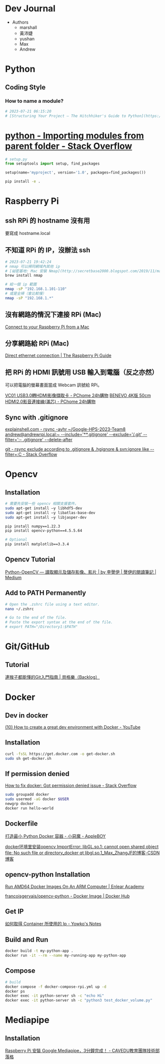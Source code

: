 # Dev Journal

- Authors
    - marshall
    - 黃沛婕
    - yushan
    - Max
    - Andrew

# Python

## Coding Style

### How to name a module?
```bash
# 2023-07-21 06:15:20
# [Structuring Your Project — The Hitchhiker's Guide to Python](https://docs.python-guide.org/writing/structure/)
```


# [python - Importing modules from parent folder - Stack Overflow](https://stackoverflow.com/questions/714063/importing-modules-from-parent-folder/50194143#50194143)

```python
# setup.py
from setuptools import setup, find_packages

setup(name='myproject', version='1.0', packages=find_packages())
```

```bash
pip install -e .
```

# Raspberry Pi


## ssh RPi 的 hostname 沒有用

要寫成 hostname.local

## 不知道 RPi 的 IP，沒辦法 ssh

```bash
# 2023-07-21 19:42:24
# nmap 可以掃同網域內其他 ip
# [祕密基地: Mac 安裝 Nmap](http://secretbase2000.blogspot.com/2019/11/mac-nmap.html)
brew install nmap

# 給一個 ip 範圍
nmap -sP "192.168.1.101-110"
# 或是全掃（會比較慢）
nmap -sP "192.168.1.*"
```


## 沒有網路的情況下連接 RPi (Mac)

[Connect to your Raspberry Pi from a Mac](https://www.dexterindustries.com/BrickPi/brickpi-tutorials-documentation/getting-started/using-the-pi/connect-to-your-raspberry-pi-from-a-mac/)

## 分享網路給 RPi (Mac)

[Direct ethernet connection | The Raspberry Pi Guide](https://raspberrypi-guide.github.io/networking/create-direct-ethernet-connection)


## 把 RPi 的 HDMI 訊號用 USB 輸入到電腦（反之亦然）

可以把電腦的螢幕畫面當成 Webcam 訊號給 RPi。

[VC01 USB3.0轉HDMI影像擷取卡 - PChome 24h購物](https://24h.pchome.com.tw/prod/DCAX3W-A900EQPPF-000)
[BENEVO 4K版 50cm HDMI2.0影音連接線(滿芯) - PChome 24h購物](https://24h.pchome.com.tw/prod/DCACXR-A900G6OTS-000)

## Sync with .gitignore

[explainshell.com - rsync -avhr \~/Google-HPS-2023-Team8 andrew@andrewrpi.local:\~ --include='\*\*.gitignore' --exclude='/.git' --filter=':- .gitignore' --delete-after](https://explainshell.com/explain?cmd=rsync+-avhr+%7E%2FGoogle-HPS-2023-Team8+andrew%40andrewrpi.local%3A%7E+--include%3D%27**.gitignore%27+--exclude%3D%27%2F.git%27+--filter%3D%27%3A-+.gitignore%27+--delete-after)

[git - rsync exclude according to .gitignore & .hgignore & svn:ignore like --filter=:C - Stack Overflow](https://stackoverflow.com/questions/13713101/rsync-exclude-according-to-gitignore-hgignore-svnignore-like-filter-c)

# Opencv

## Installation

```bash
# 需要先安裝一些 opencv 相關支援套件。
sudo apt-get install –y libhdf5-dev
sudo apt-get install –y libatlas-base-dev
sudo apt-get install –y libjasper-dev

pip install numpy==1.22.3
pip install opencv-python==4.5.5.64

# Optional
pip install matplotlib==3.3.4
```


## Opencv Tutorial

[Python-OpenCV — 讀取顯示及儲存影像、影片 | by 李謦伊 | 謦伊的閱讀筆記 | Medium](https://medium.com/ching-i/python-opencv-%E8%AE%80%E5%8F%96%E9%A1%AF%E7%A4%BA%E5%8F%8A%E5%84%B2%E5%AD%98%E5%BD%B1%E5%83%8F-%E5%BD%B1%E7%89%87-ee3701c454da)

## Add to PATH Permanently

```bash
# Open the .zshrc file using a text editor.
nano ~/.zshrc

# Go to the end of the file.
# Paste the export syntax at the end of the file. 
# export PATH="/Directory1:$PATH"
```

# Git/GitHub

## Tutorial

[連猴子都能懂的Git入門指南 | 貝格樂（Backlog）](https://backlog.com/git-tutorial/tw/)


# Docker

## Dev in docker

[(10) How to create a great dev environment with Docker - YouTube](https://www.youtube.com/watch?v=0H2miBK_gAk&ab_channel=PatrickLoeber)

## Installation
```bash
curl -fsSL https://get.docker.com -o get-docker.sh
sudo sh get-docker.sh
```

## If permission denied
[How to fix docker: Got permission denied issue - Stack Overflow](https://stackoverflow.com/questions/48957195/how-to-fix-docker-got-permission-denied-issue)
```bash
sudo groupadd docker
sudo usermod -aG docker $USER
newgrp docker
docker run hello-world
```

## Dockerfile

[打造最小 Python Docker 容器 - 小惡魔 - AppleBOY](https://blog.wu-boy.com/2021/07/building-minimal-docker-containers-for-python-applications/)


[docker环境里安装opencv ImportError: libGL.so.1: cannot open shared object file: No such file or directory\_docker qt libgl.so.1\_Max\_ZhangJF的博客-CSDN博客](https://blog.csdn.net/Max_ZhangJF/article/details/108920050)


## opencv-python Installation
[Run AMD64 Docker Images On An ARM Computer | Enlear Academy](https://enlear.academy/run-amd64-docker-images-on-an-arm-computer-208929004510)


[francoisgervais/opencv-python - Docker Image | Docker Hub](https://hub.docker.com/r/francoisgervais/opencv-python/)

## Get IP

[如何取得 Container 所使用的 Ip - Yowko's Notes](https://blog.yowko.com/container-ip/)

## Build and Run

```bash
docker build -t my-python-app .
docker run -it --rm --name my-running-app my-python-app
```

## Compose

```bash
# build
docker compose -f docker-compose-rpi.yml up -d
docker ps
docker exec -it python-server sh -c "echo Hi"
docker exec -it python-server sh -c "python3 test_docker_volume.py"
```

# Mediapipe

## Installation

[Raspberry Pi 安裝 Google Mediapipe，3分鐘完成！ - CAVEDU教育團隊技術部落格](https://blog.cavedu.com/2021/11/16/raspberrypi-google-mediapipe/)